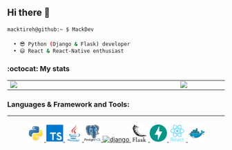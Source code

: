 ## Hi there 👋

```bash
macktireh@github:~ $ MackDev

  • 😎 Python (Django & Flask) developer
  • 😃 React & React-Native enthusiast
```

### :octocat: My stats
  <table>
  <tr>
      <td>
       <img width="380px" align="left" src="https://github-readme-stats.vercel.app/api?username=Macktireh&show_icons=true"/>
      </td>
      <td>
       <!--
       <img width="400px" align="left" src="https://github-readme-stats.vercel.app/api/top-langs/?username=Macktireh&hide=css&layout=compact"/>
       -->
       <img width="380px" align="left" src="https://api.githubtrends.io/user/svg/Macktireh/langs?time_range=one_year&compact=True&theme=classic" />
      </td>      
  </tr>   
</table>


<h3 align="left">Languages & Framework and Tools:</h3>
<hr />
<p align="center" style="margin-top: 20px">
    <a href="https://www.python.org" target="_blank" rel="noreferrer">
        <img src="https://raw.githubusercontent.com/devicons/devicon/master/icons/python/python-original.svg" title="python" alt="python" width="40" height="40"/>
    </a>
    <a href="https://www.typescriptlang.org/" target="_blank" rel="noreferrer">
        <img src="https://raw.githubusercontent.com/devicons/devicon/master/icons/typescript/typescript-original.svg" title="typescript" alt="typescript" width="40" height="40"/>
    </a>
    <a href="https://www.postgresql.org](https://docs.oracle.com/en/java/" target="_blank" rel="noreferrer">
        <img src="https://raw.githubusercontent.com/devicons/devicon/master/icons/java/java-original.svg" title="java" alt="java" width="40" height="40"/>
    </a>
    <a href="https://www.postgresql.org" target="_blank" rel="noreferrer">
        <img src="https://raw.githubusercontent.com/devicons/devicon/master/icons/postgresql/postgresql-original-wordmark.svg" title="postgresql" alt="postgresql" width="40" height="40"/>
    </a>
    <a href="https://www.djangoproject.com/" target="_blank" rel="noreferrer">
        <img src="https://cdn.worldvectorlogo.com/logos/django.svg" title="django" alt="django" width="40" height="40"/>
    </a>
    <a href="https://flask.palletsprojects.com/" target="_blank" rel="noreferrer">
        <img src="https://github.com/Macktireh/Icons/blob/main/Icons/flask.png" title="Flask" alt="flask" width="40" height="40"/>
    </a>
    <a href="https://flask.palletsprojects.com/" target="_blank" rel="noreferrer">
        <img src="https://github.com/devicons/devicon/blob/master/icons/fastapi/fastapi-original.svg" title="FastAPI" alt="FastAPI" width="40" height="40"/>
    </a>
    <a href="https://reactjs.org/" target="_blank" rel="noreferrer">
        <img src="https://raw.githubusercontent.com/devicons/devicon/master/icons/react/react-original-wordmark.svg" title="react" alt="react" width="40" height="40"/>
    </a> 
    <a href="https://git-scm.com/" target="_blank" rel="noreferrer">
        <img src="https://github.com/devicons/devicon/blob/master/icons/docker/docker-original.svg" title="Docker" alt="Docker" width="40" height="40"/>
    </a>
</p>


<!--
### Hi there 👋
 
**Macktireh/Macktireh** is a ✨ _special_ ✨ repository because its `README.md` (this file) appears on your GitHub profile.

Here are some ideas to get you started:

- 🔭 I’m currently working on ...
- 🌱 I’m currently learning ...
- 👯 I’m looking to collaborate on ...
- 🤔 I’m looking for help with ...
- 💬 Ask me about ...
- 📫 How to reach me: ...
- 😄 Pronouns: ...
- ⚡ Fun fact: ...


![GitHub stats](https://github-readme-stats.vercel.app/api?username=macktireh&show_icons=true&theme=tokyonight)
  <img src="https://github-readme-stats.vercel.app/api/top-langs/?username=macktireh&theme=tokyonight" />
<div style="display: flex;">
  <img src="https://github-readme-stats.vercel.app/api/top-langs/?username=macktireh&show_icons=true&theme=tokyonight" />
  https://api.githubtrends.io/user/svg/Macktireh/langs?time_range=one_year&theme=classic
  <img src="https://github-readme-stats.vercel.app/api?username=macktireh&show_icons=true&theme=tokyonight" />
</div>


![Top languages](https://github-readme-stats.vercel.app/api/top-langs/?username=macktireh&show_icons=true&theme=tokyonight)
<img src="https://github-readme-stats.vercel.app/api?username=macktireh&show_icons=true&theme=radical" />

<div style="display: flex;">
  <img src="https://api.githubtrends.io/user/svg/Macktireh/langs?time_range=one_year&compact=True&theme=classic" />

  <img src="https://api.githubtrends.io/user/svg/Macktireh/langs?time_range=one_year&theme=classic" />
  <img src="https://github-readme-stats.vercel.app/api?username=macktireh&show_icons=true&theme=tokyonight" />

</div>
-->

